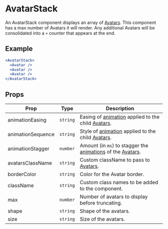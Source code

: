 # AvatarStack

An AvatarStack component displays an array of [Avatars](../Avatar). This component has a max number of Avatars it will render. Any additional Avatars will be consolidated into a `+` counter that appears at the end.

## Example

```jsx
<AvatarStack>
  <Avatar />
  <Avatar />
  <Avatar />
</AvatarStack>
```

## Props

| Prop | Type | Description |
| --- | --- | --- |
| animationEasing | `string` | Easing of [animation](../Animate) applied to the child [Avatars](../Avatar). |
| animationSequence | `string` | Style of [animation](../Animate) applied to the child [Avatars](../Avatar). |
| animationStagger | `number` | Amount (in `ms`) to stagger the [animations](../Animate) of the [Avatars](../Avatar). |
| avatarsClassName | `string` | Custom className to pass to [Avatars](../Avatar). |
| borderColor | `string` | Color for the Avatar border. |
| className | `string` | Custom class names to be added to the component. |
| max | `number` | Number of avatars to display before truncating. |
| shape | `string` | Shape of the avatars. |
| size | `string` | Size of the avatars. |
